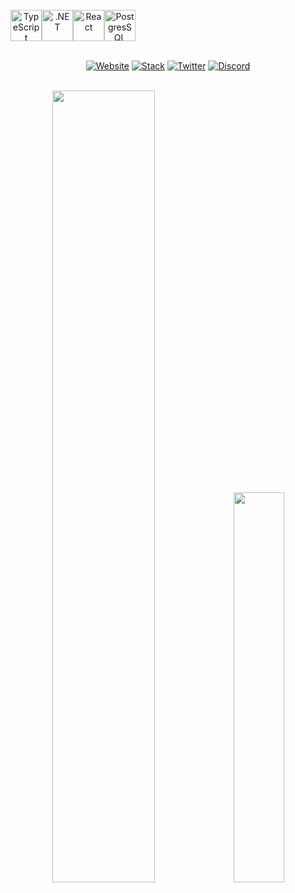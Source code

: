 <div align="center">
  <br />
  <div style="display: flex">
  <img style="width: 50px" src="https://seekicon.com/free-icon-download/typescript_2.svg" title="TypeScript" />
  <img style="width: 50px" src="https://upload.wikimedia.org/wikipedia/commons/0/0e/Microsoft_.NET_logo.png" title=".NET" />
  <img style="width: 50px" src="https://upload.wikimedia.org/wikipedia/commons/a/a7/React-icon.svg" title="React"/>
  <img style="width: 50px" src="https://upload.wikimedia.org/wikipedia/commons/2/29/Postgresql_elephant.svg" title="PostgresSQL"/>
</div>
<br />

[![Website](https://img.shields.io/badge/Website-ff4055)](https://clewup.co.uk)
[![Stack](https://img.shields.io/badge/Stack-FFA500)](https://stackshare.io/clew/full-stack)
[![Twitter](https://img.shields.io/badge/Twitter-00acee)](https://twitter.com/clewup)
[![Discord](https://img.shields.io/badge/Discord-7289da)](https://discordapp.com/users/clew#6069)

<br />

<img style="height: auto%; width: 57%;" class="img" src="https://github-readme-stats.vercel.app/api?username=clewup&theme=radical&show_icons=true&border_color=FFFFFF&bg_color=0D1117&title_color=42ba96&text_color=FFFFFF&hide_title=true&count_private=true" />

<img style="height: auto%; width: 40%;" class="img" src="https://github-readme-stats.vercel.app/api/top-langs/?username=clewup&theme=radical&langs_count=8&layout=compact&border_color=FFFFFF&bg_color=0D1117&title_color=7c69ef&text_color=FFFFFF" />
